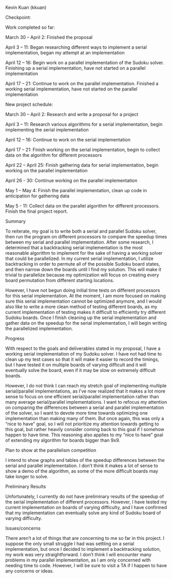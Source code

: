 Kevin Kuan (kkuan)

Checkpoint:

Work completed so far:March 30 – April 2: Finished the proposal
April 3 – 11: Began researching different ways to implement a serial implementation, began my attempt at an implementation
April 12 – 16: Begin work on a parallel implementation of the Sudoku solver. Finishing up a serial implementation, have not started on a parallel implementation
April 17 – 21: Continue to work on the parallel implementation. Finished a working serial implementation, have not started on the parallel implementation	New project schedule:March 30 – April 2: Research and write a proposal for a project
April 3 – 11: Research various algorithms for a serial implementation, begin implementing the serial implementation
April 12 – 16: Continue to work on the serial implementation 
April 17 – 21: Finish working on the serial implementation, begin to collect data on the algorithm for different processors
April 22 – April 25: Finish gathering data for serial implementation, begin working on the parallel implementation
April 26 - 30: Continue working on the parallel implementation
May 1 – May 4: Finish the parallel implementation, clean up code in anticipation for gathering data
May 5 - 11: Collect data on the parallel algorithm for different processors. Finish the final project report.
SummaryTo reiterate, my goal is to write both a serial and parallel Sudoku solver, then run the program on different processors to compare the speedup times between my serial and parallel implementation. After some research, I determined that a backtracking serial implementation is the most reasonable algorithm to implement for the sake of having a working solver that could be parallelized. In my current serial implementation, I utilize backtracking in order to permute all of the possible Sudoku board states, and then narrow down the boards until I find my solution. This will make it trivial to parallelize because my optimization will focus on creating every board permutation from different starting locations. However, I have not begun doing initial time tests on different processors for this serial implementation. At the moment, I am more focused on making sure this serial implementation cannot be optimized anymore, and I would also like to write a more clean method of testing different boards, as my current implementation of testing makes it difficult to efficiently try different Sudoku boards. Once I finish cleaning up the serial implementation and gather data on the speedup for the serial implementation, I will begin writing the parallelized implementation.ProgressWith respect to the goals and deliverables stated in my proposal, I have a working serial implementation of my Sudoku solver. I have not had time to clean up my test cases so that it will make it easier to record the timings, but I have tested it on multiple boards of varying difficult and it will eventually solve the board, even if it may be slow on extremely difficult boards.However, I do not think I can reach my stretch goal of implementing multiple serial/parallel implementations, as I’ve now realized that it makes a lot more sense to focus on one efficient serial/parallel implementation rather than many average serial/parallel implementations. I want to refocus my attention on comparing the differences between a serial and parallel implementation of the solver, so I want to devote more time towards optimizing one implementation than making many of them. But once again, this was only a “nice to have” goal, so I will not prioritize my attention towards getting to this goal, but rather heavily consider coming back to this goal if I somehow happen to have time. This reasoning also applies to my “nice to have” goal of extending my algorithm for boards bigger than 9x9. Plan to show at the parallelism competitionI intend to show graphs and tables of the speedup differences between the serial and parallel implementation. I don’t think it makes a lot of sense to show a demo of the algorithm, as some of the more difficult boards may take longer to solve.
Preliminary ResultsUnfortunately, I currently do not have preliminary results of the speedup of the serial implementation of different processors. However, I have tested my current implementation on boards of varying difficulty, and I have confirmed that my implementation can eventually solve any kind of Sudoku board of varying difficulty.Issues/concernsThere aren’t a lot of things that are concerning to me so far in this project. I suppose the only small struggle I had was settling on a serial implementation, but once I decided to implement a backtracking solution, my work was very straightforward. I don’t think I will encounter many problems in my parallel implementation, as I am only concerned with needing time to code. However, I will be sure to visit a TA if I happen to have any concerns or ideas.

